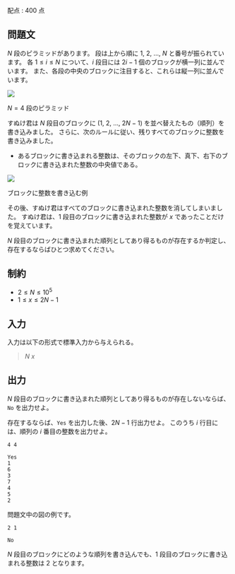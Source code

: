 配点 : $400$ 点

## 問題文

$N$ 段のピラミッドがあります。
段は上から順に $1$, $2$, $...$, $N$ と番号が振られています。
各 $1 \leq i \leq N$ について、$i$ 段目には $2i-1$ 個のブロックが横一列に並んでいます。
また、各段の中央のブロックに注目すると、これらは縦一列に並んでいます。

![](https://atcoder.jp/img/agc006/a2bde72df5ad036d1699f4a74d74a370.png)

$N=4$ 段のピラミッド

すぬけ君は $N$ 段目のブロックに ($1$, $2$, $...$, $2N-1$) を並べ替えたもの（順列）を書き込みました。
さらに、次のルールに従い、残りすべてのブロックに整数を書き込みました。

- あるブロックに書き込まれる整数は、そのブロックの左下、真下、右下のブロックに書き込まれた整数の中央値である。

![](https://atcoder.jp/img/agc006/a940f1d8303f255e1f91d17a5696633f.png)

ブロックに整数を書き込む例

その後、すぬけ君はすべてのブロックに書き込まれた整数を消してしまいました。
すぬけ君は、$1$ 段目のブロックに書き込まれた整数が $x$ であったことだけを覚えています。

$N$ 段目のブロックに書き込まれた順列としてあり得るものが存在するか判定し、存在するならばひとつ求めてください。

## 制約

- $2 \leq N \leq 10^5$
- $1 \leq x \leq 2N-1$

## 入力

入力は以下の形式で標準入力から与えられる。

> $N$ $x$

## 出力

$N$ 段目のブロックに書き込まれた順列としてあり得るものが存在しないならば、`No` を出力せよ。

存在するならば、`Yes` を出力した後、$2N-1$ 行出力せよ。
このうち $i$ 行目には、順列の $i$ 番目の整数を出力せよ。

```input1
4 4
```

```output1
Yes
1
6
3
7
4
5
2
```

問題文中の図の例です。

```input2
2 1
```

```output2
No
```

$N$ 段目のブロックにどのような順列を書き込んでも、$1$ 段目のブロックに書き込まれる整数は $2$ となります。